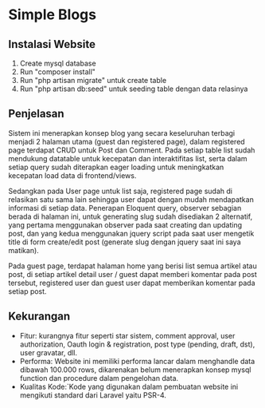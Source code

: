 # Simple Blogs

## Instalasi Website
1. Create mysql database
2. Run "composer install"
3. Run "php artisan migrate" untuk create table
4. Run "php artisan db:seed" untuk seeding table dengan data relasinya 

## Penjelasan
Sistem ini menerapkan konsep blog yang secara keseluruhan terbagi menjadi 2 halaman utama (guest dan registered page), dalam registered page terdapat CRUD untuk Post dan Comment. Pada setiap table list sudah mendukung datatable untuk kecepatan dan interaktifitas list, serta dalam setiap query sudah diterapkan eager loading untuk meningkatkan kecepatan load data di frontend/views.

Sedangkan pada User page untuk list saja, registered page sudah di relasikan satu sama lain sehingga user dapat dengan mudah mendapatkan informasi di setiap data. Penerapan Eloquent query, observer sebagian berada di halaman ini, untuk generating slug sudah disediakan 2 alternatif, yang pertama menggunakan observer pada saat creating dan updating post, dan yang kedua menggunakan jquery script pada saat user mengetik title di form create/edit post (generate slug dengan jquery saat ini saya matikan).

Pada guest page, terdapat halaman home yang berisi list semua artikel atau post, di setiap artikel detail user / guest dapat memberi komentar pada post tersebut, registered user dan guest user dapat memberikan komentar pada setiap post.

## Kekurangan
- Fitur: kurangnya fitur seperti star sistem, comment approval, user authorization, Oauth login & registration, post type (pending, draft, dst), user gravatar, dll.
- Performa: Website ini memiliki performa lancar dalam menghandle data dibawah 100.000 rows, dikarenakan belum menerapkan konsep mysql function dan procedure dalam pengelohan data.
- Kualitas Kode:`Kode yang digunakan dalam pembuatan website ini mengikuti standard dari Laravel yaitu PSR-4.
